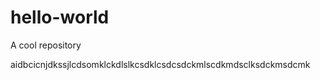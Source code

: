# hello-world
A cool repository



aidbcicnjdkssjlcdsomklckdlslkcsdklcsdcsdckmlscdkmdsclksdckmsdcmk
